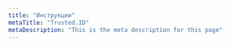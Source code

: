 ```yaml
---
title: "Инструкции"
metaTitle: "Trusted.ID"
metaDescription: "This is the meta description for this page"
---
```


